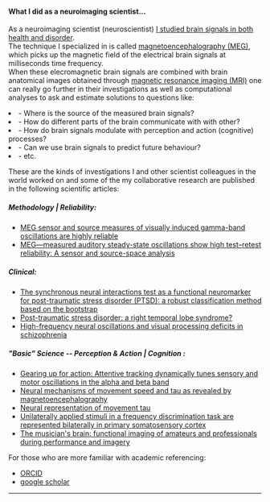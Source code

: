 #### What I did as a neuroimaging scientist...

As a neuroimaging scientist (neuroscientist) [I studied brain signals in both health and disorder](https://github.com/hengrumay/brain_dances).   
The technique I specialized in is called [magnetoencephalography (MEG)](http://megcommunity.org/what-is-meg), 
which picks up the magnetic field of the electrical brain signals at milliseconds time frequency.   
When these elecromagnetic brain signals are combined with brain anatomical images obtained through 
[magnetic resonance imaging (MRI)](https://en.wikipedia.org/wiki/Magnetic_resonance_imaging) 
one can really go further in their investigations as well as computational analyses to ask and estimate solutions to questions 
like: 
<li>- Where is the source of the measured brain signals? </li>
<li>- How do different parts of the brain communicate with with other?</li>
<li>- How do brain signals modulate with perception and action (cognitive) processes?</li> 
<li>- Can we use brain signals to predict future behaviour?</li> 
<li>- etc. 

These are the kinds of investigations I and other scientist colleagues in the world worked on
and some of the my collaborative research are published in the following scientific articles:

##### Methodology | Reliability: 
  - [MEG sensor and source measures of visually induced gamma-band oscillations are highly reliable](https://doi.org/10.1016/j.neuroimage.2016.05.006)
  - [MEG—measured auditory steady-state oscillations show high test–retest reliability: A sensor and source-space analysis](https://doi.org/10.1016/j.neuroimage.2015.07.055)   
  
##### Clinical:   
 - [The synchronous neural interactions test as a functional neuromarker for post-traumatic stress disorder (PTSD): a robust classification method based on the bootstrap](http://iopscience.iop.org/article/10.1088/1741-2560/7/1/016011)
 - [Post-traumatic stress disorder: a right temporal lobe syndrome?](http://iopscience.iop.org/article/10.1088/1741-2560/7/6/066005)
 - [High-frequency neural oscillations and visual processing deficits in schizophrenia](https://www.frontiersin.org/articles/10.3389/fpsyg.2013.00621/full)
  
##### "Basic" Science -- Perception & Action | Cognition :   
 - [Gearing up for action: Attentive tracking dynamically tunes sensory and motor oscillations in the alpha and beta band](https://doi.org/10.1016/j.neuroimage.2013.04.120) 
 - [Neural mechanisms of movement speed and tau as revealed by magnetoencephalography](https://dx.doi.org/10.1007/s00221-009-1822-5)
 - [Neural representation of movement tau](https://www.era.lib.ed.ac.uk/handle/1842/2675)
 - [Unilaterally applied stimuli in a frequency discrimination task are represented bilaterally in primary somatosensory cortex]()
 - [The musician's brain: functional imaging of amateurs and professionals during performance and imagery](https://doi.org/10.1016/j.neuroimage.2003.07.018)


For those who are more familiar with academic referencing:     
- [ORCID](http://orcid.org/0000-0003-2109-0781)   
- [google scholar](https://scholar.google.com/citations?user=dYvmLyMAAAAJ&hl=en)  

-----

